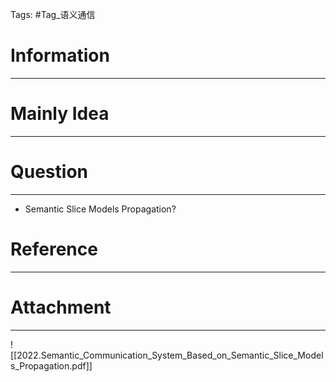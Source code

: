 Tags: #Tag_语义通信 
# Information
---


# Mainly Idea
---


# Question
---
- Semantic Slice Models Propagation?

# Reference
---


# Attachment
---
![[2022.Semantic_Communication_System_Based_on_Semantic_Slice_Models_Propagation.pdf]]